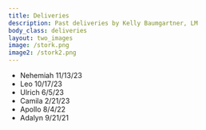 ```yaml
---
title: Deliveries
description: Past deliveries by Kelly Baumgartner, LM
body_class: deliveries
layout: two_images
image: /stork.png
image2: /stork2.png
---
```


- Nehemiah 11/13/23
- Leo 10/17/23
- Ulrich 6/5/23
- Camila 2/21/23
- Apollo 8/4/22
- Adalyn 9/21/21
